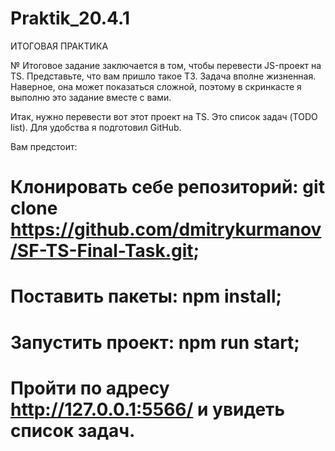 # Praktik_20.4.1
ИТОГОВАЯ ПРАКТИКА

№ Итоговое задание заключается в том, чтобы перевести JS-проект на TS. Представьте, что вам пришло такое ТЗ. Задача вполне жизненная. Наверное, она может показаться сложной, поэтому в скринкасте я выполню это задание вместе с вами.

Итак, нужно перевести вот этот проект на TS. Это список задач (TODO list). Для удобства я подготовил GitHub.

Вам предстоит:

# Клонировать себе репозиторий: git clone https://github.com/dmitrykurmanov/SF-TS-Final-Task.git;
# Поставить пакеты: npm install;
# Запустить проект: npm run start;
# Пройти по адресу http://127.0.0.1:5566/ и увидеть список задач.
